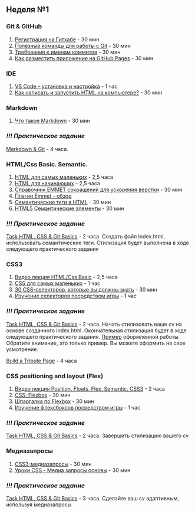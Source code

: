 ## Неделя №1
 ### Git & GitHub
 1. [Регистрация на Гитхабе](https://htmlacademy.ru/blog/boost/tools/register-on-github-work-with-console) - 30 мин
 2. [Полезные команды для работы с Git](https://htmlacademy.ru/blog/boost/tools/useful-commands-for-working-with-git) - 30 мин
 3. [Требования к именам коммитов](https://docs.rs.school/#/git-convention) - 30 мин
 4. [Как разместить приложение на  GitHub Pages](https://github.com/rolling-scopes-school/tasks/blob/master/tasks/stage-0/create-github-pages.md) - 30 мин

### IDE
 1. [VS Code – установка и настройка](https://www.youtube.com/watch?v=5M6RL3MAGJU&feature=youtu.be) - 1 час
 2. [Как написать и запустить HTML на компьютере?](https://htmlacademy.ru/blog/education/all/how-to-run-html) - 30 мин
 
### Markdown
1. [Что такое Markdown](https://guides.hexlet.io/markdown/) - 30 мин

### *!!! Практическое задание*
[Markdown & Git](https://github.com/rolling-scopes-school/tasks/blob/master/tasks/git-markdown.md) - 4 часа. 


### HTML/Css Basic. Semantic. 
1. [HTML для самых маленьких](https://www.youtube.com/playlist?list=PL3LQJkGQtzc7aWRyr-GaxyO_dwj5inJ1t) - 2,5 часа
2. [HTML для начинающих](https://www.youtube.com/playlist?list=PLY4rE9dstrJyeZlPWoKJr1xKVVnG4w-Hc) - 2,5 часа
3. [Справочник EMMET сокращений для ускорения верстки](https://webdesign-master.ru/blog/html-css/2.html) - 30 мин
4. [Плагин Emmet - обзор](https://www.youtube.com/watch?v=WeNN9So5DTs)
5. [Семантические теги в HTML](https://www.youtube.com/watch?v=bQRmGxhARhc) - 30 мин
6. [HTML5 Семантические элементы](https://html5css.ru/html/html5_semantic_elements.php) - 30 мин

### *!!! Практическое задание*
[Task HTML, CSS & Git Basics](https://github.com/rolling-scopes-school/tasks/blob/master/tasks/codejam-cv.md) - 2 часа. Создать файл Index.html, использовать семантические теги. Стилизация будет выполнена в ходе следующего практического задания 


### CSS3
1. [Видео лекция HTML/Css Basic](https://www.youtube.com/watch?v=xdBTX4RMoBE&list=PLe--kalBDwji8WXKVjhON39X4v_Uj6T_R&index=2) - 2,5 часа
2. [CSS для самых маленьких](https://www.youtube.com/playlist?list=PL3LQJkGQtzc6_KA1AZy9O6kVWwX1hoaTn) - 1 час
3. [30 CSS-селекторов, которые вы должны знать](http://rightblog.ru/2606) - 30 мин
4. [Изучение селекторов посредством игры](https://flukeout.github.io/) - 1 час

### *!!! Практическое задание*
[Task HTML, CSS & Git Basics](https://github.com/rolling-scopes-school/tasks/blob/master/tasks/codejam-cv.md) - 2 часа. Начать стилизовать ваше cv на основе созданного index.html. Окончательная стилизация будет в ходе следующего практического задания. [Пример](https://drive.google.com/file/d/1GOT8bp6g_UAJ5iOX3orj1W0NDa5wDwvw/view) оформленной работы. Обратите внимание, это только пример. Вы можете оформить на свое усмотрение.
 
[Build a Tribute Page](https://www.freecodecamp.org/learn/responsive-web-design/responsive-web-design-projects/build-a-tribute-page) - 4 часа

### CSS positioning and layout (Flex)
1. [Видео лекция Position. Floats. Flex. Semantic. CSS3](https://www.youtube.com/watch?v=iSQcOjxttNg&list=PLe--kalBDwji8WXKVjhON39X4v_Uj6T_R&index=3) - 2 часа
2. [CSS: Flexbox](https://www.evernote.com/shard/s368/client/snv?noteGuid=4346cdea-9386-4738-bfff-f9faafc05e94&noteKey=fb6ec76312f7111b&sn=https%3A%2F%2Fwww.evernote.com%2Fshard%2Fs368%2Fsh%2F4346cdea-9386-4738-bfff-f9faafc05e94%2Ffb6ec76312f7111b&title=CSS%253A%2BFlexbox%2B%2528htmlacademy.ru%2529) - 30 мин
3. [Шпаргалка по Flexbox](https://habr.com/ru/post/313938/) - 30 мин
4. [Изучение флексбоксов посредством игры](https://flexboxfroggy.com/#ru) - 1 час

### *!!! Практическое задание*
[Task HTML, CSS & Git Basics](https://github.com/rolling-scopes-school/tasks/blob/master/tasks/codejam-cv.md) - 2 часа. Завершить стилизацию вашего cv
 
 
### Медиазапросы
1. [CSS3-медиазапросы](https://html5book.ru/css3-mediazaprosy/) - 30 мин
2. [Уроки CSS - Медиа запросы основы](https://www.youtube.com/watch?v=M-xc1EOMOIE) - 30 мин

### *!!! Практическое задание*
[Task HTML, CSS & Git Basics](https://github.com/rolling-scopes-school/tasks/blob/master/tasks/codejam-cv.md) - 3 часа. Сделайте ваш cv адаптивным, используя медиазапросы
 


